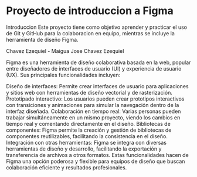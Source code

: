# Proyecto de introduccion a Figma 
Introduccion
Este proyecto tiene como objetivo aprender y practicar el uso de Git y GitHub para la colaboracion en equipo, mientras se incluye la herramienta de diseño Figma.

Chavez Ezequiel - Maigua Jose
Chavez Ezequiel

Figma es una herramienta de diseño colaborativa basada en la web, popular entre diseñadores de interfaces de usuario (UI) y experiencia de usuario (UX). Sus principales funcionalidades incluyen:

Diseño de interfaces: Permite crear interfaces de usuario para aplicaciones y sitios web con herramientas de diseño vectorial y de rasterización.
Prototipado interactivo: Los usuarios pueden crear prototipos interactivos con transiciones y animaciones para simular la navegación dentro de la interfaz diseñada.
Colaboración en tiempo real: Varias personas pueden trabajar simultáneamente en un mismo proyecto, viendo los cambios en tiempo real y comentando directamente en el diseño.
Bibliotecas de componentes: Figma permite la creación y gestión de bibliotecas de componentes reutilizables, facilitando la consistencia en el diseño.
Integración con otras herramientas: Figma se integra con diversas herramientas de diseño y desarrollo, facilitando la exportación y transferencia de archivos a otros formatos.
Estas funcionalidades hacen de Figma una opción poderosa y flexible para equipos de diseño que buscan colaboración eficiente y resultados profesionales.

